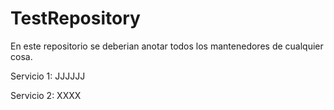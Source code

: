 # TestRepository


En este repositorio se deberian anotar todos los mantenedores de cualquier cosa.

Servicio 1: JJJJJJ

Servicio 2: XXXX
